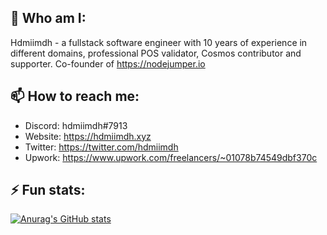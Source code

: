 ## 👋 Who am I:

Hdmiimdh - a fullstack software engineer with 10 years of experience in different domains, professional POS validator, Cosmos contributor and supporter. 
Co-founder of https://nodejumper.io

## 📫 How to reach me:

- Discord: hdmiimdh#7913
- Website: https://hdmiimdh.xyz
- Twitter: https://twitter.com/hdmiimdh
- Upwork: https://www.upwork.com/freelancers/~01078b74549dbf370c

## ⚡ Fun stats:
[![Anurag's GitHub stats](https://github-readme-stats.vercel.app/api?show_icons=true&username=hdmiimdh)](https://github.com/anuraghazra/github-readme-stats)
